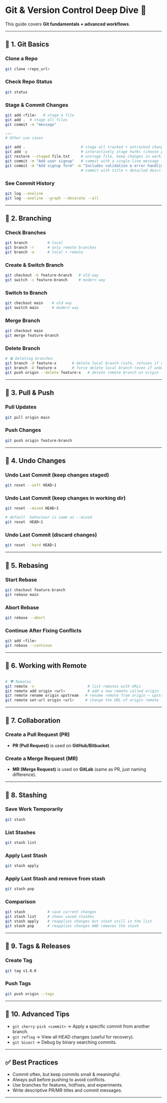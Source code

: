 # Git & Version Control Deep Dive 🚀

This guide covers **Git fundamentals + advanced workflows**.

---

## 📌 1. Git Basics

### Clone a Repo

```bash
git clone <repo_url>
```

### Check Repo Status

```bash
git status
```

### Stage & Commit Changes

```bash
git add <file>   # stage a file
git add .  # stage all files
git commit -m "message"

---
# Other use cases

git add .                         # stage all tracked + untracked changes in current dir
git add -p                        # interactively stage hunks (choose parts of changes)
git restore --staged file.txt     # unstage file, keep changes in working directory
git commit -m "Add user signup"   # commit with a single-line message
git commit -m "Add signup form" -m "Includes validation & error handling."
                                  # commit with title + detailed description
```

### See Commit History

```bash
git log --oneline
git log --oneline --graph --decorate --all
```

---

## 📌 2. Branching

### Check  Branches

```bash
git branch         # local
git branch -r      # only remote branches
git branch -a      # local + remote
```

### Create & Switch Branch

```bash
git checkout -b feature-branch   # old way
git switch -c feature-branch     # modern way
```

### Switch to Branch

```bash
git checkout main    # old way
git switch main      # modern way
```

### Merge Branch

```bash
git checkout main
git merge feature-branch
```

### Delete Branch

```bash
# 🗑️ Deleting branches
git branch -d feature-x       # delete local branch (safe, refuses if unmerged)
git branch -D feature-x       # force delete local branch (even if unmerged)
git push origin --delete feature-x   # delete remote branch on origin
```

---

## 📌 3. Pull & Push

### Pull Updates

```bash
git pull origin main
```

### Push Changes

```bash
git push origin feature-branch
```

---

## 📌 4. Undo Changes

### Undo Last Commit (keep changes staged)

```bash
git reset --soft HEAD~1
```

### Undo Last Commit (keep changes in working dir)

```bash
git reset --mixed HEAD~1

# default  behaviour is same as --mixed
git reset  HEAD~1
```

### Undo Last Commit (discard changes)

```bash
git reset --hard HEAD~1
```

---

## 📌 5. Rebasing

### Start Rebase

```bash
git checkout feature-branch
git rebase main
```

### Abort Rebase

```bash
git rebase --abort
```

### Continue After Fixing Conflicts

```bash
git add <file>
git rebase --continue
```

---

## 📌 6. Working with Remote

```bash

# 🌍 Remotes
git remote -v                        # list remotes with URLs
git remote add origin <url>          # add a new remote called origin
git remote rename origin upstream   # rename remote from origin → upstream
git remote set-url origin <url>     # change the URL of origin remote

```


---

## 📌 7. Collaboration

### Create a Pull Request (PR)

- **PR (Pull Request)** is used on **GitHub/Bitbucket**.

### Create a Merge Request (MR)

- **MR (Merge Request)** is used on **GitLab** (same as PR, just naming difference).

---

## 📌 8. Stashing

### Save Work Temporarily

```bash
git stash
```

### List Stashes

```bash
git stash list
```

### Apply Last Stash

```bash
git stash apply
```

### Apply Last Stash and remove from stash

```bash
git stash pop
```

### Comparison

```bash
git stash          # save current changes
git stash list     # shows saved stashes
git stash apply    # reapplies changes but stash still in the list
git stash pop      # reapplies changes AND removes the stash
```

---

## 📌 9. Tags & Releases

### Create Tag

```bash
git tag v1.0.0
```

### Push Tags

```bash
git push origin --tags
```

---

## 📌 10. Advanced Tips

- `git cherry-pick <commit>` → Apply a specific commit from another branch.
- `git reflog` → View all HEAD changes (useful for recovery).
- `git bisect` → Debug by binary searching commits.

---

## ✅ Best Practices

- Commit often, but keep commits small & meaningful.
- Always pull before pushing to avoid conflicts.
- Use branches for features, hotfixes, and experiments.
- Write descriptive PR/MR titles and commit messages.

---
